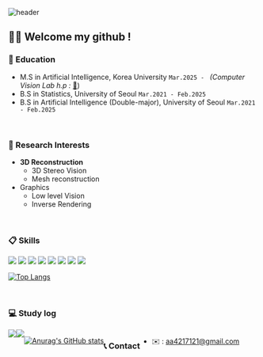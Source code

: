 ![header](https://capsule-render.vercel.app/api?type=waving&height=267&color=gradient&text=Jiyoung%20Seo&section=header&reversal=false&textBg=false)
## 👋🏼 Welcome my github !

### 📖 Education 
- M.S in Artificial Intelligence, Korea University `Mar.2025 - ` _(Computer Vision Lab h.p :_ [🌱](https://kuaicv.com/))
- B.S in Statistics, University of Seoul `Mar.2021 - Feb.2025`
- B.S in Artificial Intelligence (Double-major), University of Seoul `Mar.2021 - Feb.2025`

<br/>

### 📍 Research Interests
- **3D Reconstruction**
  - 3D Stereo Vision
  - Mesh reconstruction
- Graphics
  - Low level Vision
  - Inverse Rendering

<br/>

###  :clipboard: Skills
<p display="inline-block">
    <img src="https://img.shields.io/badge/Python-3776AB?style=for-the-badge&logo=Python&logoColor=white">
    <img src="https://img.shields.io/badge/-C++-00599C?style=for-the-badge&logo=c%2B%2B&logoColor=white">
    <img src="https://img.shields.io/badge/HTML5-e34f26?style=for-the-badge&logo=html5&logoColor=white">
    <img src="https://img.shields.io/badge/javascript-F7DF1E?style=for-the-badge&logo=javascript&logoColor=black">
    <img src="https://img.shields.io/badge/R-75aadb?style=for-the-badge&logo=R&logoColor=white"> 
    <img src="https://img.shields.io/badge/Matlab-3776AB?style=for-the-badge&logo=Matlab&logoColor=white">
    <img src="https://img.shields.io/badge/MySQL-4479A1?style=for-the-badge&logo=MySQL&logoColor=white">
    <img src="https://img.shields.io/badge/github-333333?style=for-the-badge&logo=github&logoColor=white">
</p>

[![Top Langs](https://github-readme-stats.vercel.app/api/top-langs/?username=jyseo531&layout=compact)](https://github.com/jyseo531/github-readme-stats)

<br/>

### 💻 Study log 
<div style="display:flex; flex-direction:row;">
    <a href="https://zy0-ng531.tistory.com/">
        <img src="https://img.shields.io/badge/Tistory-FF5722?style=for-the-badge&logo=Tistory&logoColor=white"> 
    </a>
       <a href="https://velog.io/@zyounguri/posts">
         <img src="https://img.shields.io/badge/Velog-20C997?style=for-the-badge&logo=Velog&logoColor=white">
       </a>
  <br/>
  
[![Anurag's GitHub stats](https://github-readme-stats.vercel.app/api?username=jyseo531)](https://github.com/jyseo531/github-readme-stats)

<br/>

### 📞 Contact 
- ✉️ : aa4217121@gmail.com

<!--
<div style="display:flex; flex-direction:row;">
    <a href="aa4217121@gmail.com">
        <img src="https://img.shields.io/badge/Gmail-EA4335?style=for-the-badge&logo=Gmail&logoColor=white"> 
    </a>
    <a href="https://www.instagram.com/zy0_ng/">
        <img src="https://img.shields.io/badge/Instagram-E4405F?style=for-the-badge&logo=Instagram&logoColor=white"> 
    </a>
-->

<!--
Here are some ideas to get you started:

- 🔭 I’m currently working on ...
- 🌱 I’m currently learning ...
- 👯 I’m looking to collaborate on ...
- 🤔 I’m looking for help with ...
- 💬 Ask me about ...
- 📫 How to reach me: ...
- 😄 Pronouns: ...
- ⚡ Fun fact: ...

**jyseo531/jyseo531** is a ✨ _special_ ✨ repository because its `README.md` (this file) appears on your GitHub profile.
-->

